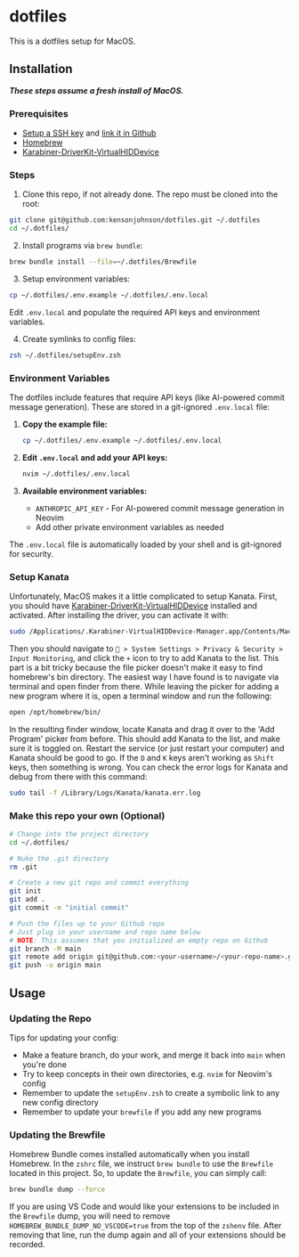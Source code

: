 # dotfiles

This is a dotfiles setup for MacOS.

## Installation

***These steps assume a fresh install of MacOS.***

### Prerequisites

- [Setup a SSH key](https://docs.github.com/en/authentication/connecting-to-github-with-ssh/generating-a-new-ssh-key-and-adding-it-to-the-ssh-agent) and [link it in Github](https://docs.github.com/en/authentication/connecting-to-github-with-ssh/adding-a-new-ssh-key-to-your-github-account)
- [Homebrew](https://brew.sh/)
- [Karabiner-DriverKit-VirtualHIDDevice](https://github.com/pqrs-org/Karabiner-DriverKit-VirtualHIDDevice/releases)

### Steps

1. Clone this repo, if not already done. 
The repo must be cloned into the root:

```sh
git clone git@github.com:kensonjohnson/dotfiles.git ~/.dotfiles
cd ~/.dotfiles/
```

2. Install programs via `brew bundle`:
```sh
brew bundle install --file=~/.dotfiles/Brewfile
```

3. Setup environment variables:
```sh
cp ~/.dotfiles/.env.example ~/.dotfiles/.env.local
```
Edit `.env.local` and populate the required API keys and environment variables.

4. Create symlinks to config files:
```sh
zsh ~/.dotfiles/setupEnv.zsh
```

### Environment Variables

The dotfiles include features that require API keys (like AI-powered commit message generation). These are stored in a git-ignored `.env.local` file:

1. **Copy the example file:**
   ```sh
   cp ~/.dotfiles/.env.example ~/.dotfiles/.env.local
   ```

2. **Edit `.env.local` and add your API keys:**
   ```sh
   nvim ~/.dotfiles/.env.local
   ```

3. **Available environment variables:**
   - `ANTHROPIC_API_KEY` - For AI-powered commit message generation in Neovim
   - Add other private environment variables as needed

The `.env.local` file is automatically loaded by your shell and is git-ignored for security.

### Setup Kanata
Unfortunately, MacOS makes it a little complicated to setup Kanata.
First, you should have [Karabiner-DriverKit-VirtualHIDDevice](https://github.com/pqrs-org/Karabiner-DriverKit-VirtualHIDDevice/releases) installed and activated.
After installing the driver, you can activate it with:

```sh
sudo /Applications/.Karabiner-VirtualHIDDevice-Manager.app/Contents/MacOS/Karabiner-VirtualHIDDevice-Manager activate
```

Then you should navigate to ` > System Settings > Privacy & Security > Input Monitoring`, and click the `+` icon to try to add Kanata to the list.
This part is a bit tricky because the file picker doesn't make it easy to find homebrew's bin directory.
The easiest way I have found is to navigate via terminal and open finder from there.
While leaving the picker for adding a new program where it is, open a terminal window and run the following:

```sh
open /opt/homebrew/bin/ 
```

In the resulting finder window, locate Kanata and drag it over to the 'Add Program' picker from before.
This should add Kanata to the list, and make sure it is toggled on.
Restart the service (or just restart your computer) and Kanata should be good to go.
If the `D` and `K` keys aren't working as `Shift` keys, then something is wrong.
You can check the error logs for Kanata and debug from there with this command:

```sh
sudo tail -f /Library/Logs/Kanata/kanata.err.log
```

### Make this repo your own (Optional)
```sh
# Change into the project directory
cd ~/.dotfiles/

# Nuke the .git directory
rm .git

# Create a new git repo and commit everything
git init
git add .
git commit -m "initial commit"

# Push the files up to your Github repo
# Just plug in your username and repo name below
# NOTE: This assumes that you initialized an empty repo on Github
git branch -M main
git remote add origin git@github.com:<your-username>/<your-repo-name>.git
git push -u origin main
```

## Usage

### Updating the Repo

Tips for updating your config:

- Make a feature branch, do your work, and merge it back into `main` when you're done
- Try to keep concepts in their own directories, e.g. `nvim` for Neovim's config
- Remember to update the `setupEnv.zsh` to create a symbolic link to any new config directory
- Remember to update your `brewfile` if you add any new programs

### Updating the Brewfile

Homebrew Bundle comes installed automatically when you install Homebrew.
In the `zshrc` file, we instruct `brew bundle` to use the `Brewfile` located in this project.
So, to update the `Brewfile`, you can simply call:

```sh
brew bundle dump --force
```

If you are using VS Code and would like your extensions to be included in the `Brewfile` dump, you will need to remove `HOMEBREW_BUNDLE_DUMP_NO_VSCODE=true` from the top of the `zshenv` file.
After removing that line, run the dump again and all of your extensions should be recorded.


